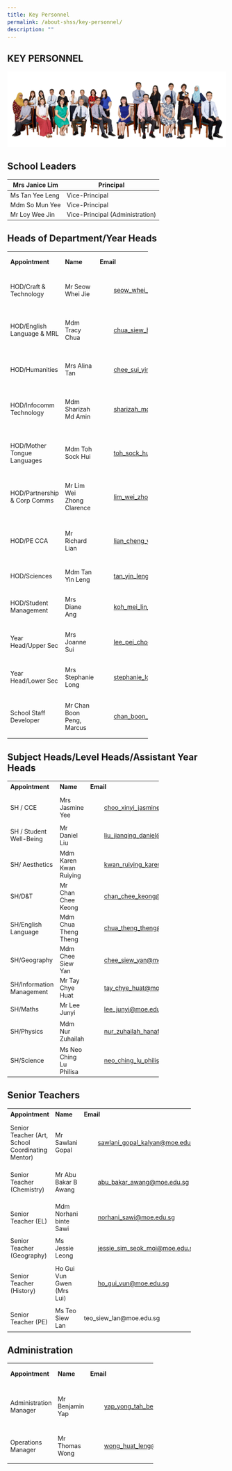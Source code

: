 ```yaml
---
title: Key Personnel
permalink: /about-shss/key-personnel/
description: ""
---
```

KEY PERSONNEL
-------------
![](/images/Staff/SL%20and%20MM%202.jpg)

School Leaders
--------------
<table>
<thead>
  <tr>
    <th>Mrs Janice Lim</th>
    <th>Principal<br></th>
  </tr>
</thead>
<tbody>
  <tr>
    <td>Ms Tan Yee Leng</td>
    <td>Vice-Principal</td>
  </tr>
  <tr>
    <td>Mdm So Mun Yee</td>
    <td>Vice-Principal</td>
  </tr>
  <tr>
    <td>Mr Loy Wee Jin </td>
    <td>Vice-Principal (Administration)</td>
  </tr>
</tbody>
</table>


Heads of Department/Year Heads
------------------------------

<table border="0" cellpadding="0" cellspacing="0" width="324" style="border-collapse:
 collapse;width:243pt;box-sizing: border-box;border-color:var(--chakra-colors-gray-200);
 overflow-wrap: break-word;font-variant-ligatures: normal;font-variant-caps: normal;
 orphans: 2;widows: 2;-webkit-text-stroke-width: 0px;text-decoration-thickness: initial;
 text-decoration-style: initial;text-decoration-color: initial"><colgroup><col width="123" style="mso-width-source:userset;mso-width-alt:4498;width:92pt"> <col width="106" style="mso-width-source:userset;mso-width-alt:3876;width:80pt"> <col width="95" style="mso-width-source:userset;mso-width-alt:3474;width:71pt"></colgroup><tbody><tr height="43" style="height:32.25pt;box-sizing: border-box;border-color:var(--chakra-colors-gray-200);
  overflow-wrap: break-word"><td height="43" class="xl65" width="123" style="height:32.25pt;width:92pt"><b>Appointment</td><td class="xl65" width="106" style="width:80pt"><b>Name</td><td class="xl65" width="95" style="width:71pt"><b>Email</td></tr><tr height="82" style="height:61.5pt;box-sizing: border-box;border-color:var(--chakra-colors-gray-200);
  overflow-wrap: break-word"><td height="82" class="xl66" width="123" style="height:61.5pt;width:92pt;
  box-sizing: border-box;overflow-wrap: break-word;border-image: initial">HOD/Craft &amp; Technology</td><td class="xl66" width="106" style="width:80pt;box-sizing: border-box;overflow-wrap: break-word;
  border-image: initial">Mr Seow Whei Jie</td><td class="xl67" width="95" style="width:71pt;box-sizing: border-box;overflow-wrap: break-word;
  border-image: initial"><a href="mailto:seow_whei_jie@moe.edu.sg" style="box-sizing: border-box;border-color:var(--chakra-colors-gray-200);
  overflow-wrap: break-word;margin:2rem">seow_whei_jie@moe.edu.sg</a></td></tr><tr height="101" style="height:75.75pt;box-sizing: border-box;border-color:var(--chakra-colors-gray-200);
  overflow-wrap: break-word"><td height="101" class="xl66" width="123" style="height:75.75pt;width:92pt;
  box-sizing: border-box;overflow-wrap: break-word;border-image: initial">HOD/English Language &amp; MRL</td><td class="xl66" width="106" style="width:80pt;box-sizing: border-box;overflow-wrap: break-word;
  border-image: initial">Mdm Tracy Chua</td><td class="xl67" width="95" style="width:71pt;box-sizing: border-box;overflow-wrap: break-word;
  border-image: initial"><a href="mailto:chua_siew_hui_tracy@moe.edu.sg" style="box-sizing: border-box;border-color:var(--chakra-colors-gray-200);
  overflow-wrap: break-word;margin:2rem">chua_siew_hui_tracy@moe.edu.sg</a></td></tr><tr height="81" style="height:60.75pt;box-sizing: border-box;border-color:var(--chakra-colors-gray-200);
  overflow-wrap: break-word"><td height="81" class="xl66" width="123" style="height:60.75pt;width:92pt;
  box-sizing: border-box;overflow-wrap: break-word;border-image: initial">HOD/Humanities</td><td class="xl66" width="106" style="width:80pt;box-sizing: border-box;overflow-wrap: break-word;
  border-image: initial">Mrs Alina Tan</td><td class="xl67" width="95" style="width:71pt;box-sizing: border-box;overflow-wrap: break-word;
  border-image: initial"><a href="mailto:chua_hwee_pheng@moe.edu.sg" style="box-sizing: border-box;border-color:var(--chakra-colors-gray-200);
  overflow-wrap: break-word;margin:2rem">chee_sui_yim_alina@moe.edu.sg</a></td></tr><tr height="101" style="height:75.75pt;box-sizing: border-box;border-color:var(--chakra-colors-gray-200);
  overflow-wrap: break-word"><td height="101" class="xl66" width="123" style="height:75.75pt;width:92pt;
  box-sizing: border-box;overflow-wrap: break-word;border-image: initial">HOD/Infocomm Technology</td><td class="xl66" width="106" style="width:80pt;box-sizing: border-box;overflow-wrap: break-word;
  border-image: initial">Mdm Sharizah Md Amin</td><td class="xl67" width="95" style="width:71pt;box-sizing: border-box;overflow-wrap: break-word;
  border-image: initial"><a href="mailto:sharizah_mohamed_amin@moe.edu.sg" style="box-sizing: border-box;border-color:var(--chakra-colors-gray-200);
  overflow-wrap: break-word;margin:2rem">sharizah_mohamed_amin@moe.edu.sg</a></td></tr><tr height="101" style="height:75.75pt;box-sizing: border-box;border-color:var(--chakra-colors-gray-200);
  overflow-wrap: break-word"><td height="101" class="xl66" width="123" style="height:75.75pt;width:92pt;
  box-sizing: border-box;overflow-wrap: break-word;border-image: initial">HOD/Mother Tongue Languages</td><td class="xl66" width="106" style="width:80pt;box-sizing: border-box;overflow-wrap: break-word;
  border-image: initial">Mdm Toh Sock Hui</td><td class="xl67" width="95" style="width:71pt;box-sizing: border-box;overflow-wrap: break-word;
  border-image: initial"><a href="mailto:toh_sock_hui@moe.edu.sg" style="box-sizing: border-box;border-color:var(--chakra-colors-gray-200);
  overflow-wrap: break-word;margin:2rem">toh_sock_hui@moe.edu.sg</a></td></tr><tr height="101" style="height:75.75pt;box-sizing: border-box;border-color:var(--chakra-colors-gray-200);
  overflow-wrap: break-word"><td height="101" class="xl66" width="123" style="height:75.75pt;width:92pt;
  box-sizing: border-box;overflow-wrap: break-word;border-image: initial">HOD/Partnership &amp; Corp Comms</td><td class="xl66" width="106" style="width:80pt;box-sizing: border-box;overflow-wrap: break-word;
  border-image: initial">Mr Lim Wei Zhong Clarence</td><td class="xl67" width="95" style="width:71pt;box-sizing: border-box;overflow-wrap: break-word;
  border-image: initial"><a href="mailto:lim_wei_zhong_clarence@moe.edu.sg" style="box-sizing: border-box;border-color:var(--chakra-colors-gray-200);
  overflow-wrap: break-word;margin:2rem">lim_wei_zhong_clarence@moe.edu.sg</a></td></tr><tr height="101" style="height:75.75pt;box-sizing: border-box;border-color:var(--chakra-colors-gray-200);
  overflow-wrap: break-word"><td height="101" class="xl66" width="123" style="height:75.75pt;width:92pt;
  box-sizing: border-box;overflow-wrap: break-word;border-image: initial">HOD/PE CCA</td><td class="xl66" width="106" style="width:80pt;box-sizing: border-box;overflow-wrap: break-word;
  border-image: initial">Mr Richard Lian</td><td class="xl67" width="95" style="width:71pt;box-sizing: border-box;overflow-wrap: break-word;
  border-image: initial"><a href="mailto:lian_cheng_yong_richard@moe.edu.sg" style="box-sizing: border-box;border-color:var(--chakra-colors-gray-200);
  overflow-wrap: break-word;margin:2rem">lian_cheng_yong_richard@moe.edu.sg</a></td></tr><tr height="61" style="height:45.75pt;box-sizing: border-box;border-color:var(--chakra-colors-gray-200);
  overflow-wrap: break-word"><td height="61" class="xl66" width="123" style="height:45.75pt;width:92pt;
  box-sizing: border-box;overflow-wrap: break-word;border-image: initial">HOD/Sciences</td><td class="xl66" width="106" style="width:80pt;box-sizing: border-box;overflow-wrap: break-word;
  border-image: initial">Mdm Tan Yin Leng</td><td class="xl67" width="95" style="width:71pt;box-sizing: border-box;overflow-wrap: break-word;
  border-image: initial"><a href="mailto:tan_yin_leng@moe.edu.sg" style="box-sizing: border-box;border-color:var(--chakra-colors-gray-200);
  overflow-wrap: break-word;margin:2rem">tan_yin_leng@moe.edu.sg</a></td></tr><tr height="81" style="height:60.75pt;box-sizing: border-box;border-color:var(--chakra-colors-gray-200);
  overflow-wrap: break-word"><td height="81" class="xl66" width="123" style="height:60.75pt;width:92pt;
  box-sizing: border-box;overflow-wrap: break-word;border-image: initial">HOD/Student Management</td><td class="xl66" width="106" style="width:80pt;box-sizing: border-box;overflow-wrap: break-word;
  border-image: initial">Mrs Diane Ang</td><td class="xl67" width="95" style="width:71pt;box-sizing: border-box;overflow-wrap: break-word;
  border-image: initial"><a href="mailto:koh_mei_lin_diane@moe.edu.sg" style="box-sizing: border-box;border-color:var(--chakra-colors-gray-200);
  overflow-wrap: break-word;margin:2rem">koh_mei_lin_diane@moe.edu.sg</a></td></tr><tr height="81" style="height:60.75pt;box-sizing: border-box;border-color:var(--chakra-colors-gray-200);
  overflow-wrap: break-word"><td height="81" class="xl66" width="123" style="height:60.75pt;width:92pt;
  box-sizing: border-box;overflow-wrap: break-word;border-image: initial">Year Head/Upper Sec</td><td class="xl66" width="106" style="width:80pt;box-sizing: border-box;overflow-wrap: break-word;
  border-image: initial">Mrs Joanne Sui</td><td class="xl67" width="95" style="width:71pt;box-sizing: border-box;overflow-wrap: break-word;
  border-image: initial"><a href="mailto:lee_pei_choo_joanne@moe.edu.sg" style="box-sizing: border-box;border-color:var(--chakra-colors-gray-200);
  overflow-wrap: break-word;margin:2rem">lee_pei_choo_joanne@moe.edu.sg</a></td></tr><tr height="81" style="height:60.75pt;box-sizing: border-box;border-color:var(--chakra-colors-gray-200);
  overflow-wrap: break-word"><td height="81" class="xl66" width="123" style="height:60.75pt;width:92pt;
  box-sizing: border-box;overflow-wrap: break-word;border-image: initial">Year Head/Lower Sec</td><td class="xl66" width="106" style="width:80pt;box-sizing: border-box;overflow-wrap: break-word;
  border-image: initial">Mrs Stephanie Long</td><td class="xl67" width="95" style="width:71pt;box-sizing: border-box;overflow-wrap: break-word;
  border-image: initial"><a href="mailto:moe.edu.sgstephanie_low@moe.edu.sg" style="box-sizing: border-box;border-color:var(--chakra-colors-gray-200);
  overflow-wrap: break-word;margin:2rem">stephanie_low@moe.edu.sg</a></td></tr><tr height="100" style="height:75.0pt;box-sizing: border-box;border-color:var(--chakra-colors-gray-200);
  overflow-wrap: break-word"><td height="100" class="xl68" width="123" style="height:75.0pt;width:92pt;
  box-sizing: border-box;overflow-wrap: break-word">School Staff Developer</td><td class="xl68" width="106" style="width:80pt;box-sizing: border-box;overflow-wrap: break-word">Mr Chan Boon Peng, Marcus</td><td class="xl69" width="95" style="width:71pt;box-sizing: border-box;overflow-wrap: break-word"><a href="mailto:chan_boon_peng_marcus@moe.edu.sg" style="box-sizing: border-box;
  border-color:var(--chakra-colors-gray-200);overflow-wrap: break-word;
  margin:2rem">chan_boon_peng_marcus@moe.edu.sg</a></td></tr></tbody></table>


Subject Heads/Level Heads/Assistant Year Heads
----------------------------------------------

   

<table border="0" cellpadding="0" cellspacing="0" width="348" style="border-collapse:
 collapse;width:262pt;box-sizing: border-box;border-color:var(--chakra-colors-gray-200);
 overflow-wrap: break-word;font-variant-ligatures: normal;font-variant-caps: normal;
 orphans: 2;widows: 2;-webkit-text-stroke-width: 0px;text-decoration-thickness: initial;
 text-decoration-style: initial;text-decoration-color: initial"><colgroup><col width="118" style="mso-width-source:userset;mso-width-alt:4315;width:89pt"> <col width="128" style="mso-width-source:userset;mso-width-alt:4681;width:96pt"> <col width="102" style="mso-width-source:userset;mso-width-alt:3730;width:77pt"></colgroup><tbody><tr height="22" style="height:16.5pt;box-sizing: border-box;border-color:var(--chakra-colors-gray-200);
  overflow-wrap: break-word"><td height="22" class="xl65" width="118" style="height:16.5pt;width:89pt"><b>Appointment</td><td class="xl65" width="128" style="width:96pt"><b>Name</td><td class="xl65" width="102" style="width:77pt"><b>Email</td></tr><tr height="62" style="height:46.5pt"><td height="62" class="xl66" width="118" style="height:46.5pt;width:89pt">SH / CCE</td><td class="xl66" width="128" style="width:96pt;box-sizing: border-box;overflow-wrap: break-word;
  border-image: initial">Mrs Jasmine Yee</td><td class="xl67" width="102" style="width:77pt;box-sizing: border-box;overflow-wrap: break-word;
  border-image: initial"><a href="mailto:choo_xinyi_jasmine@moe.edu.sg" style="box-sizing: border-box;border-color:var(--chakra-colors-gray-200);
  overflow-wrap: break-word;margin:2rem">choo_xinyi_jasmine@moe.edu.sg</a></td></tr><tr height="61" style="height:45.75pt;box-sizing: border-box;border-color:var(--chakra-colors-gray-200);
  overflow-wrap: break-word"><td height="61" class="xl66" width="118" style="height:45.75pt;width:89pt;
  box-sizing: border-box;overflow-wrap: break-word;border-image: initial">SH / Student Well-Being</td><td class="xl66" width="128" style="width:96pt;box-sizing: border-box;overflow-wrap: break-word;
  border-image: initial">Mr Daniel Liu</td><td class="xl67" width="102" style="width:77pt;box-sizing: border-box;overflow-wrap: break-word;
  border-image: initial"><a href="mailto:liu_jianqing_daniel@moe.edu.sg" style="box-sizing: border-box;border-color:var(--chakra-colors-gray-200);
  overflow-wrap: break-word;margin:2rem">liu_jianqing_daniel@moe.edu.sg</a></td></tr><tr height="61" style="height:45.75pt;box-sizing: border-box;border-color:var(--chakra-colors-gray-200);
  overflow-wrap: break-word"><td height="61" class="xl66" width="118" style="height:45.75pt;width:89pt;
  box-sizing: border-box;overflow-wrap: break-word;border-image: initial">SH/ Aesthetics</td><td class="xl66" width="128" style="width:96pt;box-sizing: border-box;overflow-wrap: break-word;
  border-image: initial">Mdm Karen Kwan Ruiying</td><td class="xl67" width="102" style="width:77pt;box-sizing: border-box;overflow-wrap: break-word;
  border-image: initial"><a href="mailto:neo_ching_lu_philisa@moe.edu.sg" style="box-sizing: border-box;border-color:var(--chakra-colors-gray-200);
  overflow-wrap: break-word;margin:2rem">kwan_ruiying_karen@moe.edu.sg</a></td></tr><tr height="61" style="height:45.75pt;box-sizing: border-box;border-color:var(--chakra-colors-gray-200);
  overflow-wrap: break-word"><td height="61" class="xl66" width="118" style="height:45.75pt;width:89pt;
  box-sizing: border-box;overflow-wrap: break-word;border-image: initial">SH/D&amp;T</td><td class="xl66" width="128" style="width:96pt;box-sizing: border-box;overflow-wrap: break-word;
  border-image: initial">Mr Chan Chee Keong</td><td class="xl67" width="102" style="width:77pt;box-sizing: border-box;overflow-wrap: break-word;
  border-image: initial"><a href="mailto:chan_chee_keong@moe.edu.sg" style="box-sizing: border-box;border-color:var(--chakra-colors-gray-200);
  overflow-wrap: break-word;margin:2rem">chan_chee_keong@moe.edu.sg</a></td></tr><tr height="61" style="height:45.75pt;box-sizing: border-box;border-color:var(--chakra-colors-gray-200);
  overflow-wrap: break-word"><td height="61" class="xl66" width="118" style="height:45.75pt;width:89pt;
  box-sizing: border-box;overflow-wrap: break-word;border-image: initial">SH/English Language</td><td class="xl66" width="128" style="width:96pt;box-sizing: border-box;overflow-wrap: break-word;
  border-image: initial">Mdm Chua Theng Theng</td><td class="xl67" width="102" style="width:77pt;box-sizing: border-box;overflow-wrap: break-word;
  border-image: initial"><a href="mailto:chua_theng_theng@moe.edu.sg" style="box-sizing: border-box;border-color:var(--chakra-colors-gray-200);
  overflow-wrap: break-word;margin:2rem">chua_theng_theng@moe.edu.sg</a></td></tr><tr height="41" style="height:30.75pt;box-sizing: border-box;border-color:var(--chakra-colors-gray-200);
  overflow-wrap: break-word"><td height="41" class="xl66" width="118" style="height:30.75pt;width:89pt;
  box-sizing: border-box;overflow-wrap: break-word;border-image: initial">SH/Geography</td><td class="xl66" width="128" style="width:96pt;box-sizing: border-box;overflow-wrap: break-word;
  border-image: initial">Mdm Chee Siew Yan</td><td class="xl67" width="102" style="width:77pt;box-sizing: border-box;overflow-wrap: break-word;
  border-image: initial"><a href="mailto:chee_siew_yan@moe.edu.sg" style="box-sizing: border-box;border-color:var(--chakra-colors-gray-200);
  overflow-wrap: break-word;margin:2rem">chee_siew_yan@moe.edu.sg</a></td></tr><tr height="41" style="height:30.75pt;box-sizing: border-box;border-color:var(--chakra-colors-gray-200);
  overflow-wrap: break-word"><td height="41" class="xl66" width="118" style="height:30.75pt;width:89pt;
  box-sizing: border-box;overflow-wrap: break-word;border-image: initial">SH/Information Management</td><td class="xl66" width="128" style="width:96pt;box-sizing: border-box;overflow-wrap: break-word;
  border-image: initial">Mr Tay Chye Huat</td><td class="xl67" width="102" style="width:77pt;box-sizing: border-box;overflow-wrap: break-word;
  border-image: initial"><a href="mailto:tay_chye_huat@moe.edu.sg" style="box-sizing: border-box;border-color:var(--chakra-colors-gray-200);
  overflow-wrap: break-word;margin:2rem">tay_chye_huat@moe.edu.sg</a></td></tr><tr height="41" style="height:30.75pt;box-sizing: border-box;border-color:var(--chakra-colors-gray-200);
  overflow-wrap: break-word"><td height="41" class="xl66" width="118" style="height:30.75pt;width:89pt;
  box-sizing: border-box;overflow-wrap: break-word;border-image: initial">SH/Maths</td><td class="xl66" width="128" style="width:96pt;box-sizing: border-box;overflow-wrap: break-word;
  border-image: initial">Mr Lee Junyi</td><td class="xl67" width="102" style="width:77pt;box-sizing: border-box;overflow-wrap: break-word;
  border-image: initial"><a href="mailto:lee_junyi@moe.edu.sg" style="box-sizing: border-box;border-color:var(--chakra-colors-gray-200);
  overflow-wrap: break-word;margin:2rem">lee_junyi@moe.edu.sg</a></td></tr><tr height="61" style="height:45.75pt;box-sizing: border-box;border-color:var(--chakra-colors-gray-200);
  overflow-wrap: break-word"><td height="61" class="xl66" width="118" style="height:45.75pt;width:89pt;
  box-sizing: border-box;overflow-wrap: break-word;border-image: initial">SH/Physics</td><td class="xl66" width="128" style="width:96pt;box-sizing: border-box;overflow-wrap: break-word;
  border-image: initial">Mdm Nur Zuhailah</td><td class="xl67" width="102" style="width:77pt;box-sizing: border-box;overflow-wrap: break-word;
  border-image: initial"><a href="mailto:nur_zuhailah_hanafi@moe.edu.sg" style="box-sizing: border-box;border-color:var(--chakra-colors-gray-200);
  overflow-wrap: break-word;margin:2rem">nur_zuhailah_hanafi@moe.edu.sg</a></td></tr><tr height="60" style="height:45.0pt;box-sizing: border-box;border-color:var(--chakra-colors-gray-200);
  overflow-wrap: break-word"><td height="60" class="xl68" width="118" style="height:45.0pt;width:89pt;
  box-sizing: border-box;overflow-wrap: break-word">SH/Science</td><td class="xl68" width="128" style="width:96pt;box-sizing: border-box;overflow-wrap: break-word">Ms Neo Ching Lu Philisa</td><td class="xl69" width="102" style="width:77pt;box-sizing: border-box;overflow-wrap: break-word"><a href="mailto:neo_ching_lu_philisa@moe.edu.sg" style="box-sizing: border-box;
  border-color:var(--chakra-colors-gray-200);overflow-wrap: break-word;
  margin:2rem">neo_ching_lu_philisa@moe.edu.sg</a></td></tr></tbody></table>


Senior Teachers
---------------



<table border="0" cellpadding="0" cellspacing="0" width="423" style="border-collapse:
 collapse;width:317pt;box-sizing: border-box;border-color:var(--chakra-colors-gray-200);
 overflow-wrap: break-word;font-variant-ligatures: normal;font-variant-caps: normal;
 orphans: 2;widows: 2;-webkit-text-stroke-width: 0px;text-decoration-thickness: initial;
 text-decoration-style: initial;text-decoration-color: initial"><colgroup><col width="152" style="mso-width-source:userset;mso-width-alt:5558;width:114pt"> <col width="148" style="mso-width-source:userset;mso-width-alt:5412;width:111pt"> <col width="123" style="mso-width-source:userset;mso-width-alt:4498;width:92pt"></colgroup><tbody><tr height="22" style="height:16.5pt;box-sizing: border-box;border-color:var(--chakra-colors-gray-200);
  overflow-wrap: break-word"><td height="22" class="xl65" width="152" style="height:16.5pt;width:114pt"><b>Appointment</td><td class="xl65" width="148" style="width:111pt"><b>Name</td><td class="xl65" width="123" style="width:92pt"><b>Email</td></tr><tr height="102" style="height:76.5pt;box-sizing: border-box;border-color:var(--chakra-colors-gray-200);
  overflow-wrap: break-word"><td height="102" class="xl66" width="152" style="height:76.5pt;width:114pt;
  box-sizing: border-box;overflow-wrap: break-word;border-image: initial">Senior Teacher (Art, School Coordinating Mentor)</td><td class="xl66" width="148" style="width:111pt;box-sizing: border-box;
  overflow-wrap: break-word;border-image: initial">Mr Sawlani Gopal</td><td class="xl67" width="123" style="width:92pt;box-sizing: border-box;overflow-wrap: break-word;
  border-image: initial"><a href="mailto:sawlani_gopal_kalyan@moe.edu.sg" style="box-sizing: border-box;border-color:var(--chakra-colors-gray-200);
  overflow-wrap: break-word;margin:2rem">sawlani_gopal_kalyan@moe.edu.sg</a></td></tr><tr height="81" style="height:60.75pt;box-sizing: border-box;border-color:var(--chakra-colors-gray-200);
  overflow-wrap: break-word"><td height="81" class="xl66" width="152" style="height:60.75pt;width:114pt;
  box-sizing: border-box;overflow-wrap: break-word;border-image: initial">Senior Teacher (Chemistry)</td><td class="xl66" width="148" style="width:111pt;box-sizing: border-box;
  overflow-wrap: break-word;border-image: initial">Mr Abu Bakar B Awang</td><td class="xl67" width="123" style="width:92pt;box-sizing: border-box;overflow-wrap: break-word;
  border-image: initial"><a href="mailto:abu_bakar_awang@moe.edu.sg" style="box-sizing: border-box;border-color:var(--chakra-colors-gray-200);
  overflow-wrap: break-word;margin:2rem">abu_bakar_awang@moe.edu.sg</a></td></tr><tr height="81" style="height:60.75pt;box-sizing: border-box;border-color:var(--chakra-colors-gray-200);
  overflow-wrap: break-word"><td height="81" class="xl66" width="152" style="height:60.75pt;width:114pt;
  box-sizing: border-box;overflow-wrap: break-word;border-image: initial">Senior Teacher (EL)</td><td class="xl66" width="148" style="width:111pt;box-sizing: border-box;
  overflow-wrap: break-word;border-image: initial">Mdm Norhani binte Sawi</td><td class="xl67" width="123" style="width:92pt;box-sizing: border-box;overflow-wrap: break-word;
  border-image: initial"><a href="mailto:norhani_sawi@moe.edu.sg" style="box-sizing: border-box;border-color:var(--chakra-colors-gray-200);
  overflow-wrap: break-word;margin:2rem">norhani_sawi@moe.edu.sg</a></td></tr><tr height="61" style="height:45.75pt;box-sizing: border-box;border-color:var(--chakra-colors-gray-200);
  overflow-wrap: break-word"><td height="61" class="xl66" width="152" style="height:45.75pt;width:114pt;
  box-sizing: border-box;overflow-wrap: break-word;border-image: initial">Senior Teacher (Geography)</td><td class="xl66" width="148" style="width:111pt;box-sizing: border-box;
  overflow-wrap: break-word;border-image: initial">Ms Jessie Leong</td><td class="xl67" width="123" style="width:92pt;box-sizing: border-box;overflow-wrap: break-word;
  border-image: initial"><a href="mailto:jessie_sim_seok_moi@moe.edu.sg" style="box-sizing: border-box;border-color:var(--chakra-colors-gray-200);
  overflow-wrap: break-word;margin:2rem">jessie_sim_seok_moi@moe.edu.sg</a></td></tr><tr height="101" style="height:75.75pt;box-sizing: border-box;border-color:var(--chakra-colors-gray-200);
  overflow-wrap: break-word"><td height="101" class="xl66" width="152" style="height:75.75pt;width:114pt;
  box-sizing: border-box;overflow-wrap: break-word;border-image: initial">Senior Teacher (History)</td><td class="xl66" width="148" style="width:111pt;box-sizing: border-box;
  overflow-wrap: break-word;border-image: initial">Ho Gui Vun Gwen (Mrs Lui)</td><td class="xl67" width="123" style="width:92pt;box-sizing: border-box;overflow-wrap: break-word;
  border-image: initial"><a href="mailto:ho_gui_vun@moe.edu.sg" style="box-sizing: border-box;border-color:var(--chakra-colors-gray-200);
  overflow-wrap: break-word;margin:2rem">ho_gui_vun@moe.edu.sg</a></td></tr><tr height="60" style="height:45.0pt;box-sizing: border-box;border-color:var(--chakra-colors-gray-200);
  overflow-wrap: break-word"><td height="60" class="xl68" width="152" style="height:45.0pt;width:114pt;
  box-sizing: border-box;overflow-wrap: break-word">Senior Teacher (PE)</td><td class="xl68" width="148" style="width:111pt;box-sizing: border-box;
  overflow-wrap: break-word">Ms Teo Siew Lan</td><td class="xl69" width="123" style="width:92pt;box-sizing: border-box;overflow-wrap: break-word">teo_siew_lan@moe.edu.sg</td></tr></tbody></table>

Administration
--------------



<table border="0" cellpadding="0" cellspacing="0" width="336" style="border-collapse:
 collapse;width:252pt;box-sizing: border-box;border-color:var(--chakra-colors-gray-200);
 overflow-wrap: break-word;font-variant-ligatures: normal;font-variant-caps: normal;
 orphans: 2;widows: 2;-webkit-text-stroke-width: 0px;text-decoration-thickness: initial;
 text-decoration-style: initial;text-decoration-color: initial"><colgroup><col width="124" style="mso-width-source:userset;mso-width-alt:4534;width:93pt"> <col width="111" style="mso-width-source:userset;mso-width-alt:4059;width:83pt"> <col width="101" style="mso-width-source:userset;mso-width-alt:3693;width:76pt"></colgroup><tbody><tr height="43" style="height:32.25pt;box-sizing: border-box;border-color:var(--chakra-colors-gray-200);
  overflow-wrap: break-word"><td height="43" class="xl65" width="124" style="height:32.25pt;width:93pt"><b>Appointment</td><td class="xl65" width="111" style="width:83pt"><b>Name</td><td class="xl65" width="101" style="width:76pt"><b>Email</td></tr><tr height="102" style="height:76.5pt;box-sizing: border-box;border-color:var(--chakra-colors-gray-200);
  overflow-wrap: break-word"><td height="102" class="xl66" width="124" style="height:76.5pt;width:93pt;
  box-sizing: border-box;overflow-wrap: break-word;border-image: initial">Administration Manager</td><td class="xl66" width="111" style="width:83pt;box-sizing: border-box;overflow-wrap: break-word;
  border-image: initial">Mr Benjamin Yap</td><td class="xl67" width="101" style="width:76pt;box-sizing: border-box;overflow-wrap: break-word;
  border-image: initial"><a href="mailto:yap_yong_tah_benjamin@moe.edu.sg" target="_blank" rel="noopener noreferrer" style="box-sizing: border-box;
  border-color:var(--chakra-colors-gray-200);overflow-wrap: break-word;
  margin:2rem">yap_yong_tah_benjamin@moe.edu.sg</a></td></tr><tr height="80" style="height:60.0pt;box-sizing: border-box;border-color:var(--chakra-colors-gray-200);
  overflow-wrap: break-word"><td height="80" class="xl68" width="124" style="height:60.0pt;width:93pt;
  box-sizing: border-box;overflow-wrap: break-word">Operations Manager</td><td class="xl68" width="111" style="width:83pt;box-sizing: border-box;overflow-wrap: break-word">Mr Thomas Wong</td><td class="xl69" width="101" style="width:76pt;box-sizing: border-box;overflow-wrap: break-word"><a href="mailto:wong_huat_leng@moe.edu.sg" target="_blank" rel="noopener noreferrer" style="box-sizing: border-box;border-color:var(--chakra-colors-gray-200);
  overflow-wrap: break-word;margin:2rem">wong_huat_leng@moe.edu.sg</a></td></tr></tbody></table>